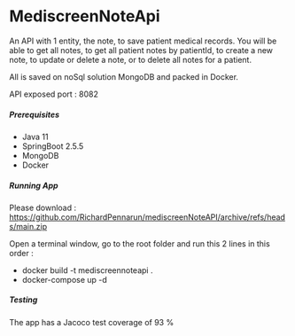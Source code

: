 # MediscreenNoteApi

An API with 1 entity, the note, to save patient medical records. 
You will be able to get all notes, to get all patient notes by patientId, to create a new note, to update or delete a note, or to delete all notes for a patient.

All is saved on noSql solution MongoDB and packed in Docker.

API exposed port : 8082


##### Prerequisites
- Java 11
- SpringBoot 2.5.5
- MongoDB 
- Docker


##### Running App
Please download : 
https://github.com/RichardPennarun/mediscreenNoteAPI/archive/refs/heads/main.zip

Open a terminal window, go to the root folder and run this 2 lines in this order :
- docker build -t mediscreennoteapi .
- docker-compose up -d


##### Testing
The app has a Jacoco test coverage of 93 %

